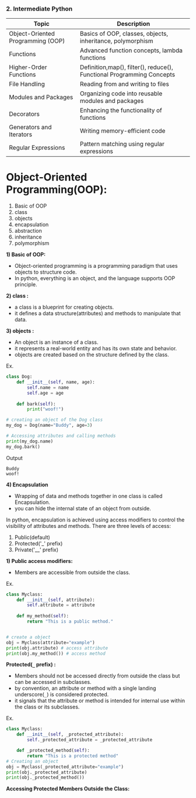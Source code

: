 ### 2. Intermediate Python

| Topic                             | Description                                                           |
|-----------------------------------|-----------------------------------------------------------------------|
| Object-Oriented Programming (OOP) | Basics of OOP, classes, objects, inheritance, polymorphism            |
| Functions                         | Advanced function concepts, lambda functions                          |
| Higher-Order Functions            | Definition,map(), filter(), reduce(), Functional Programming Concepts |
| File Handling                     | Reading from and writing to files                                     |
| Modules and Packages              | Organizing code into reusable modules and packages                    |
| Decorators                        | Enhancing the functionality of functions                              |
| Generators and Iterators          | Writing memory-efficient code                                         |
| Regular Expressions               | Pattern matching using regular expressions                            |

# Object-Oriented Programming(OOP):
1) Basic of OOP
2) class
3) objects
4) encapsulation
5) abstraction
6) inheritance
7) polymorphism

**1) Basic of OOP:**
- Object-oriented programming is a programming paradigm that uses objects to structure code.
- In python, everything is an object, and the language supports OOP principle.

**2) class :**
- a class is a blueprint for creating objects.
- it defines a data structure(attributes) and methods to manipulate that data.

**3) objects :**
- An object is an instance of a class. 
- it represents a real-world entity and has its own state and behavior.
- objects are created based on the structure defined by the class.

Ex.
```python
class Dog:
    def __init__(self, name, age):
        self.name = name
        self.age = age
    
    def bark(self):
        print("woof!")

# creating an object of the Dog class
my_dog = Dog(name="Buddy", age=3)

# Accessing attributes and calling methods
print(my_dog.name)
my_dog.bark()
```
Output
```
Buddy
woof!
```

**4) Encapsulation**
- Wrapping of data and methods together in one class is called Encapsulation.
- you can hide the internal state of an object from outside.

In python, encapsulation is achieved using access modifiers to control the visibility of attributes and methods.
There are three levels of access:
1) Public(default)
2) Protected('_' prefix)
3) Private('__' prefix)

**1) Public access modifiers:**
- Members are accessible from outside the class.

Ex.
```python
class Myclass:
    def __init__(self, attribute):
        self.attribute = attribute
    
    def my_method(self):
        return "This is a public method."


# create a object
obj = Myclass(attribute="example")
print(obj.attribute) # access attribute
print(obj.my_method()) # access method
```

**Protected(`_` prefix) :**
- Members should not be accessed directly from outside the class but can be accessed in subclasses.
- by convention, an attribute or method with a single landing underscore(`_`) is considered protected.
- it signals that the attribute or method is intended for internal use within the class or its subclasses.

Ex.
```python
class Myclass:
    def __init__(self, _protected_attribute):
        self._protected_attribute = _protected_attribute

    def _protected_method(self):
        return "This is a protected method"
# Creating an object
obj = Myclass(_protected_attribute="example")
print(obj._protected_attribute)
print(obj._protected_method())
```
**Accessing Protected Members Outside the Class:**
